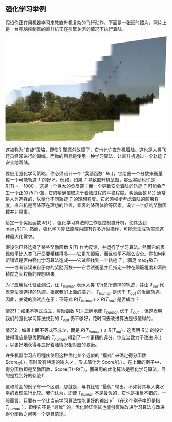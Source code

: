 ## 强化学习举例


假设你正在用机器学习来教直升机复杂的飞行动作。下面是一张延时照片，照片上是一台电脑控制器的直升机正在引擎关闭的情况下执行着陆。

![](../img/ch46.jpg)

这被称为“自旋”策略，即使引擎意外故障了，它也允许直升机着陆。这也是人类飞行员经常进行的训练。而你的目标是使用一种学习算法，让直升机通过一个轨迹 $T$ 安全地着陆。 

要应用强化学习策略，你必须设计一个 “奖励函数” $R(.)$，它给出一个分数来衡量每一个可能轨迹 $T$ 的好坏。例如，如果 $T$ 导致直升机坠毁，那么奖励也许是 $R(T)=-1000$ ，这是一个巨大的负反馈；而一个导致安全着陆的轨迹 $T$ 可能会产生一个正的 $R(T)$ 值，它的精确值取决于着陆过程的平稳程度。奖励函数 $R(.)$ 通常是人为选择的，以量化不同轨迹 $T$ 的理想程度。它必须权衡考虑着陆的颠簸程度，直升机是否降落在理想的位置，乘客的降落体验等因素。设计一个好的奖励函数并非易事。

给定一个奖励函数 $R(T)$ ，强化学习算法的工作是控制直升机，使其达到 $\max_TR(T)$ . 然而，强化学习算法原理内部有许多近似操作，可能无法成功实现这种最大化需求。

假设你已经选择了某些奖励函数 $R(T)$ 作为反馈，并运行了学习算法。然而它的表现似乎比人类飞行员要糟糕得多——它更加颠簸，而且似乎不那么安全。你如何判断错误是否由强化学习算法造成——它试图找到一个轨迹 $T$ ，满足 $\max_TR(T)$ ——或者错误来自于你的奖励函数——它尝试衡量并且指定一种在颠簸程度和着陆精度之间权衡的理想结果。

为了应用优化验证测试，让 $T_{human}$ 表示人类飞行员所选择的轨迹，并让 $T_{out}$ 代表算法所选择的轨迹。根据我们上面的描述， $T_{human}$ 是优于  $T_{out}$ 的发展轨迹。因此，关键的测试点在于：不等式 $R(T_{human}) \gt R(T_{out})$ 是否成立？ 

情况1：如果不等式成立，奖励函数  $R(.)$ 正确地使 $T_{human}$ 优于  $T_{out}$ ，但这表明我们的强化学习算法找到的  $T_{out}$ 仍不够好，花时间去改进算法是很值得的。

情况2：如果上面不等式不成立，而是 $R(T_{human}) \leq R(T_{out})$ . 这表明  $R(.)$ 的设计使得理应是更优策略的  $T_{human}$ 得到了一个更糟的评分。你应当致力于改进  $R(.)$ ，以更好地获得与良好着陆情况相对应的权衡。 

许多机器学习应用程序使用这种优化某个近似的 “模式” 来确定得分函数 $\text{Score}_X(.)$ . 有时没有特定的输入 $x$ ，形式简化为 $\text{Score}X(.)$  。在上面的例子中，得分函数即是奖励函数，$\text{Score(T)=R(T)}$，而采用的优化算法是强化学习算法，目的是找到好的轨迹$T$ .

这和前面的例子有一个区别，那就是，与其比较 “最优” 输出，不如将其与人类水平的表现进行比较。我们认为，即使  $T_{human}$ 不是最优的，它也是相当不错的。一般而言，只要有一个比当前学习算法性能更好的输出  $y^*$ （在这个例子中即是指  $T_{human}$ ），即使它不是 “最优” 的，优化验证测试也能够反映改进学习算法与改进得分函数之间哪一个更具前途。
